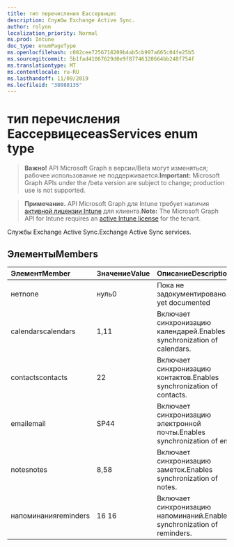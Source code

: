 ```yaml
---
title: тип перечисления Еассервицес
description: Службы Exchange Active Sync.
author: rolyon
localization_priority: Normal
ms.prod: Intune
doc_type: enumPageType
ms.openlocfilehash: c082cee7256718209b4ab5cb997a665c04fe25b5
ms.sourcegitcommit: 5b1fad41067629d0e9f87746328664bb248f754f
ms.translationtype: MT
ms.contentlocale: ru-RU
ms.lasthandoff: 11/09/2019
ms.locfileid: "38088135"
---
```

# <a name="easservices-enum-type"></a><span data-ttu-id="f67b6-103">тип перечисления Еассервицес</span><span class="sxs-lookup"><span data-stu-id="f67b6-103">easServices enum type</span></span>

> <span data-ttu-id="f67b6-104">**Важно!** API Microsoft Graph в версии/Beta могут изменяться; рабочее использование не поддерживается.</span><span class="sxs-lookup"><span data-stu-id="f67b6-104">**Important:** Microsoft Graph APIs under the /beta version are subject to change; production use is not supported.</span></span>

> <span data-ttu-id="f67b6-105">**Примечание.** API Microsoft Graph для Intune требует наличия [активной лицензии Intune](https://go.microsoft.com/fwlink/?linkid=839381) для клиента.</span><span class="sxs-lookup"><span data-stu-id="f67b6-105">**Note:** The Microsoft Graph API for Intune requires an [active Intune license](https://go.microsoft.com/fwlink/?linkid=839381) for the tenant.</span></span>

<span data-ttu-id="f67b6-106">Службы Exchange Active Sync.</span><span class="sxs-lookup"><span data-stu-id="f67b6-106">Exchange Active Sync services.</span></span>

## <a name="members"></a><span data-ttu-id="f67b6-107">Элементы</span><span class="sxs-lookup"><span data-stu-id="f67b6-107">Members</span></span>
|<span data-ttu-id="f67b6-108">Элемент</span><span class="sxs-lookup"><span data-stu-id="f67b6-108">Member</span></span>|<span data-ttu-id="f67b6-109">Значение</span><span class="sxs-lookup"><span data-stu-id="f67b6-109">Value</span></span>|<span data-ttu-id="f67b6-110">Описание</span><span class="sxs-lookup"><span data-stu-id="f67b6-110">Description</span></span>|
|:---|:---|:---|
|<span data-ttu-id="f67b6-111">нет</span><span class="sxs-lookup"><span data-stu-id="f67b6-111">none</span></span>|<span data-ttu-id="f67b6-112">нуль</span><span class="sxs-lookup"><span data-stu-id="f67b6-112">0</span></span>|<span data-ttu-id="f67b6-113">Пока не задокументировано.</span><span class="sxs-lookup"><span data-stu-id="f67b6-113">Not yet documented</span></span>|
|<span data-ttu-id="f67b6-114">calendars</span><span class="sxs-lookup"><span data-stu-id="f67b6-114">calendars</span></span>|<span data-ttu-id="f67b6-115">1,1</span><span class="sxs-lookup"><span data-stu-id="f67b6-115">1</span></span>|<span data-ttu-id="f67b6-116">Включает синхронизацию календарей.</span><span class="sxs-lookup"><span data-stu-id="f67b6-116">Enables synchronization of calendars.</span></span>|
|<span data-ttu-id="f67b6-117">contacts</span><span class="sxs-lookup"><span data-stu-id="f67b6-117">contacts</span></span>|<span data-ttu-id="f67b6-118">2</span><span class="sxs-lookup"><span data-stu-id="f67b6-118">2</span></span>|<span data-ttu-id="f67b6-119">Включает синхронизацию контактов.</span><span class="sxs-lookup"><span data-stu-id="f67b6-119">Enables synchronization of contacts.</span></span>|
|<span data-ttu-id="f67b6-120">email</span><span class="sxs-lookup"><span data-stu-id="f67b6-120">email</span></span>|<span data-ttu-id="f67b6-121">SP4</span><span class="sxs-lookup"><span data-stu-id="f67b6-121">4</span></span>|<span data-ttu-id="f67b6-122">Включает синхронизацию электронной почты.</span><span class="sxs-lookup"><span data-stu-id="f67b6-122">Enables synchronization of email.</span></span>|
|<span data-ttu-id="f67b6-123">notes</span><span class="sxs-lookup"><span data-stu-id="f67b6-123">notes</span></span>|<span data-ttu-id="f67b6-124">8,5</span><span class="sxs-lookup"><span data-stu-id="f67b6-124">8</span></span>|<span data-ttu-id="f67b6-125">Включает синхронизацию заметок.</span><span class="sxs-lookup"><span data-stu-id="f67b6-125">Enables synchronization of notes.</span></span>|
|<span data-ttu-id="f67b6-126">напоминания</span><span class="sxs-lookup"><span data-stu-id="f67b6-126">reminders</span></span>|<span data-ttu-id="f67b6-127">16 </span><span class="sxs-lookup"><span data-stu-id="f67b6-127">16</span></span>|<span data-ttu-id="f67b6-128">Включает синхронизацию напоминаний.</span><span class="sxs-lookup"><span data-stu-id="f67b6-128">Enables synchronization of reminders.</span></span>|



